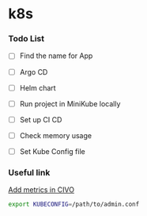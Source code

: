 # k8s

### Todo List
- [ ] Find the name for App
- [ ] Argo CD
- [ ] Helm chart
- [ ] Run project in MiniKube locally
- [ ] Set up CI CD
- [ ] Check memory usage
- [ ] Set Kube Config file


### Useful link
[Add metrics in CIVO](https://www.civo.com/marketplace/metrics-server)

```sh
export KUBECONFIG=/path/to/admin.conf
```
